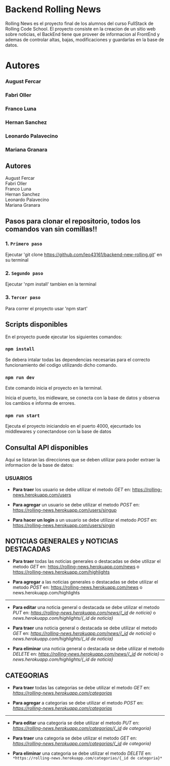 # Backend Rolling News

Rolling News es el proyecto final de los alumnos del curso FullStack de Rolling Code School.
El proyecto consiste en la creacion de un sitio web sobre noticias, el BackEnd tiene que proveer de informacion al FrontEnd y ademas de controlar altas, bajas, modificaciones y guardarlas en la base de datos.

# Autores
### August Fercar<br/>
### Fabri Oller<br/>
### Franco Luna<br/>
### Hernan Sanchez<br/>
### Leonardo Palavecino<br/>
### Mariana Granara<br/>

## Autores
August Fercar<br/>
Fabri Oller<br/>
Franco Luna<br/>
Hernan Sanchez<br/>
Leonardo Palavecino<br/>
Mariana Granara<br/>


## Pasos para clonar el repositorio, todos los comandos van sin comillas!!

### 1. `Primero paso`

Ejecutar 'git clone https://github.com/leo43161/backend-new-rolling.git' en su terminal 

### 2. `Segundo paso`

Ejecutar 'npm install' tambien en la terminal

### 3. `Tercer paso`

Para correr el proyecto usar 'npm start'

## Scripts disponibles

En el proyecto puede ejecutar los siguientes comandos:

### `npm install`

Se debera intalar todas las dependencias necesarias para el correcto funcionamiento del codigo utilizando dicho comando.

### `npm run dev` 

Este comando inicia el proyecto en la terminal.<br/>

Inicia el puerto, los midleware, se conecta con la base de datos y observa los cambios e informa de errores.

### `npm run start`

Ejecuta el proyecto iniciandolo en el puerto 4000, ejecuntado los middlewares y conectandose con la base de datos 


## Consultal API disponibles

Aquí se listaran las direcciones que se deben utilizar para poder extraer la informacion de la base de datos:

### USUARIOS

- **Para traer** los usuario se debe utilizar el metodo *GET* en: https://rolling-news.herokuapp.com/users

- **Para agregar** un usuario se debe utilizar el metodo *POST* en: https://rolling-news.herokuapp.com/users/singup

- **Para hacer un login** a un usuario se debe utilizar el metodo *POST* en: https://rolling-news.herokuapp.com/users/singin

## NOTICIAS GENERALES y NOTICIAS DESTACADAS

- **Para traer** todas las noticias generales o destacadas se debe utilizar el metodo *GET* en: https://rolling-news.herokuapp.com/news o https://rolling-news.herokuapp.com/highlights

- **Para agregar** a las noticias generales o destacadas se debe utilizar el metodo *POST* en: https://rolling-news.herokuapp.com/news o news.herokuapp.com/highlights

-------------------------------

- **Para editar** una noticia general o destacada se debe utilizar el metodo *PUT* en: *https://rolling-news.herokuapp.com/news/{_id de noticia}* o *news.herokuapp.com/highlights/{_id de noticia}*

- **Para traer** una noticia general o destacada se debe utilizar el metodo *GET* en: *https://rolling-news.herokuapp.com/news/{_id de noticia}* o *news.herokuapp.com/highlights/{_id de noticia}*

- **Para eliminar** una noticia general o destacada se debe utilizar el metodo *DELETE* en: *https://rolling-news.herokuapp.com/news/{_id de noticia}* o *news.herokuapp.com/highlights/{_id de noticia}*

## CATEGORIAS

- **Para traer** todas las categorias se debe utilizar el metodo *GET* en: *https://rolling-news.herokuapp.com/categorias*

- **Para agregar** a categorias se debe utilizar el metodo *POST* en: *https://rolling-news.herokuapp.com/categorias*

-------------------------------

- **Para editar** una categoria se debe utilizar el metodo *PUT* en: *https://rolling-news.herokuapp.com/categorias/{_id de categoria}*

- **Para traer** una categoria se debe utilizar el metodo *GET* en: *https://rolling-news.herokuapp.com/categorias/{_id de categoria}*

- **Para eliminar** una categoria se debe utilizar el metodo *DELETE* en: `*https://rolling-news.herokuapp.com/categorias/{_id de categoria}*`